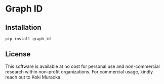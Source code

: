 # Graph ID

## Installation

```
pip install graph_id
```

## License

This software is available at no cost for personal use and non-commercial research within non-profit organizations. For commercial usage, kindly reach out to Koki Muraoka.
